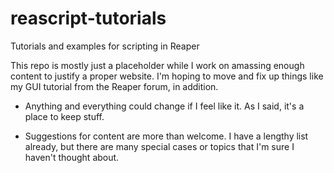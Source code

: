 # reascript-tutorials
Tutorials and examples for scripting in Reaper

This repo is mostly just a placeholder while I work on amassing enough content to justify a proper website. I'm hoping to move and fix up things like my GUI tutorial from the Reaper forum, in addition.

- Anything and everything could change if I feel like it. As I said, it's a place to keep stuff.

- Suggestions for content are more than welcome. I have a lengthy list already, but there are many special cases or topics that I'm sure I haven't thought about.

